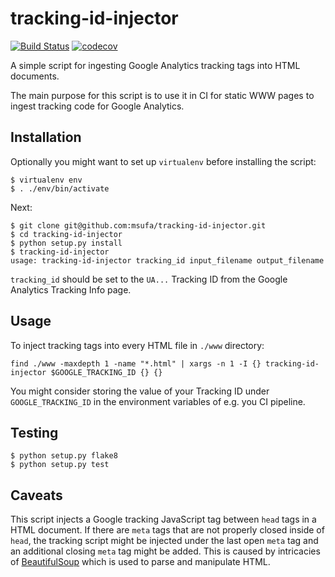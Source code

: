 # tracking-id-injector
[![Build Status](https://travis-ci.org/msufa/tracking-id-injector.svg?branch=master)](https://travis-ci.org/msufa/tracking-id-injector) [![codecov](https://codecov.io/gh/msufa/tracking-id-injector/branch/master/graph/badge.svg)](https://codecov.io/gh/msufa/tracking-id-injector)

A simple script for ingesting Google Analytics tracking tags into HTML documents.

The main purpose for this script is to use it in CI for static WWW pages to ingest tracking code for Google Analytics.

## Installation
Optionally you might want to set up `virtualenv` before installing the script:

```
$ virtualenv env
$ . ./env/bin/activate
```

Next:

```
$ git clone git@github.com:msufa/tracking-id-injector.git
$ cd tracking-id-injector
$ python setup.py install
$ tracking-id-injector
usage: tracking-id-injector tracking_id input_filename output_filename
```

`tracking_id` should be set to the `UA...` Tracking ID from the Google Analytics Tracking Info page.

## Usage
To inject tracking tags into every HTML file in `./www` directory:

```
find ./www -maxdepth 1 -name "*.html" | xargs -n 1 -I {} tracking-id-injector $GOOGLE_TRACKING_ID {} {}
```

You might consider storing the value of your Tracking ID under `GOOGLE_TRACKING_ID`
in the environment variables of e.g. you CI pipeline.

## Testing
```
$ python setup.py flake8
$ python setup.py test
```

## Caveats
This script injects a Google tracking JavaScript tag between `head` tags in a HTML document.
If there are `meta` tags that are not properly closed inside of `head`, the tracking script might be injected
under the last open `meta` tag and an additional closing `meta` tag might be added.
This is caused by intricacies of [BeautifulSoup](https://www.crummy.com/software/BeautifulSoup/) which is used to
parse and manipulate HTML.
